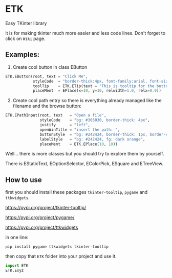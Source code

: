 # ETK
Easy TKinter library

it is for making tkinter much more easier and less code lines.
Don't forget to click on `Wiki` page.

## Examples:

1. Create cool button in class EButton
```py
ETK.EButton(root, text = "Click Me", 
            styleCode  = "border-thick:4px, font-family:arial, font-size:30px",
            toolTip    = ETK.ETip(text = "This is tooltip for the button", followMouse = True),
            placeMent  = EPlace(x=10, y=10, relwidth=1.0, relx=0.9))
```

2. Create cool path entry so there is everything already managed like the filename and the browse button:
```py
ETK.EPathInput(root, text   = "Open a file",
               styleCode    = "bg: #303030, border-thick: 4px",
               justify      = "left",
               openWinTitle = "insert the path: ",
               buttonStyle  = "bg: #242424, border-thick: 1px, border-color: grey",
               labelStyle   = "bg: #242424, fg: dark orange",
               placeMent    = ETK.EPlace(10, 10))
```

Well... there is more classes but you should try to explore them by yourself.

There is EStaticText, EOptionSelector, EColorPick, ESquare and ETreeView.

## How to use

first you should install these packages `tkinter-tooltip`, `pygame` and `ttkwidgets`.

https://pypi.org/project/tkinter-tooltip/ 

https://pypi.org/project/pygame/ 

https://pypi.org/project/ttkwidgets

in one line: 

`pip install pygame ttkwidgets tkinter-tooltip`

then copy that `ETK` folder into your project and use it.

```py
import ETK
ETK.Exyz
```
